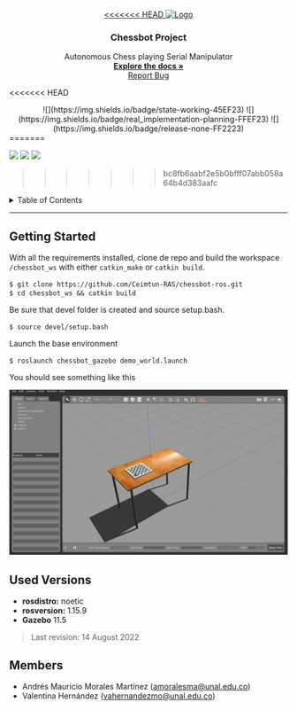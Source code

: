 


<!-- PROJECT LOGO -->
<br />
<div align="center">
  <a href="https://github.com/Ceimtun-RAS/chessbot-ros/">
<<<<<<< HEAD
    <img src="https://github.com/Ceimtun-RAS/chessbot-ros/docs/imgs/github_frame.png" alt="Logo" width="80" height="80">

  </a>

  <h3 align="center">Chessbot Project</h3>

  <p align="center">
    Autonomous Chess playing Serial Manipulator 
    <br />
    <a href="https://github.com/Ceimtun-RAS/chessbot-ros/wiki"><strong>Explore the docs »</strong></a>
    <br />
    <a href="https://github.com/Ceimtun-RAS/chessbot-ros/issues">Report Bug</a>
  </p>
</div>

<<<<<<< HEAD
<div align = "center">
![](https://img.shields.io/badge/state-working-45EF23)
![](https://img.shields.io/badge/real_implementation-planning-FFEF23)
![](https://img.shields.io/badge/release-none-FF2223)
</div>
=======

![](https://img.shields.io/badge/state-working-45EF23)
![](https://img.shields.io/badge/real_implementation-planning-FFEF23)
![](https://img.shields.io/badge/release-none-FF2223)

>>>>>>> bc8fb6aabf2e5b0bfff07abb058a64b4d383aafc
<!-- TABLE OF CONTENTS -->
<details>
  <summary>Table of Contents</summary>
  <ol>
    <li>
      <a href="#about-the-project">About The Project</a>
      <ul>
        <li><a href="#built-with">Built With</a></li>
      </ul>
    </li>
    <li>
      <a href="#getting-started">Getting Started</a>
      <ul>
        <li><a href="#prerequisites">Prerequisites</a></li>
        <li><a href="#installation">Installation</a></li>
      </ul>
    </li>
    <li><a href="#usage">Usage</a></li>
    <li><a href="#roadmap">Roadmap</a></li>
    <li><a href="#contributing">Contributing</a></li>
    <li><a href="#license">License</a></li>
    <li><a href="#contact">Contact</a></li>
    <li><a href="#acknowledgments">Acknowledgments</a></li>
  </ol>
</details>

---




## Getting Started 
With all the requirements installed, clone de repo and build the workspace `/chessbot_ws` with either `catkin_make` or `catkin build`. 

```
$ git clone https://github.com/Ceimtun-RAS/chessbot-ros.git
$ cd chessbot_ws && catkin build 
```
Be sure that devel folder is created and source setup.bash. 
```
$ source devel/setup.bash
```
Launch the base environment 
```
$ roslaunch chessbot_gazebo demo_world.launch
```
You should see something like this


![simulation demo world image](https://github.com/Ceimtun-RAS/chessbot-ros/blob/docs/docs/imgs/base_demo_world.png)




## Used Versions 
* __rosdistro:__ noetic
* __rosversion:__ 1.15.9 
* __Gazebo__ 11.5 

> Last revision: 14 August 2022 

## Members 
* Andrés Mauricio Morales Martínez (amoralesma@unal.edu.co)
* Valentina Hernández (vahernandezmo@unal.edu.co)

